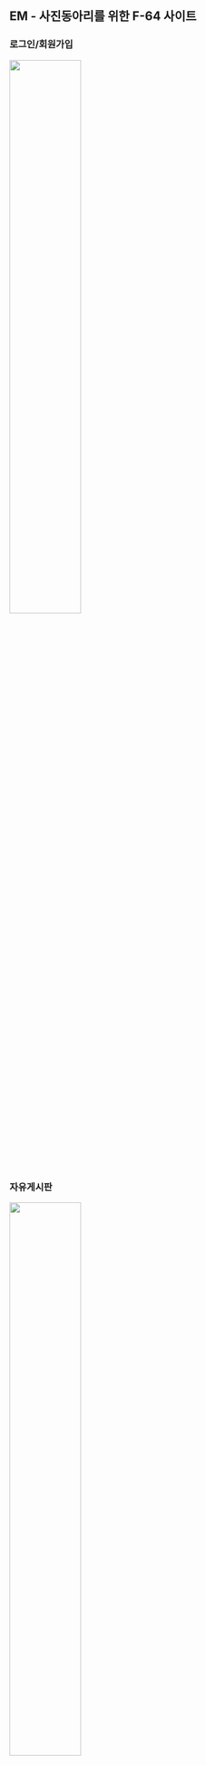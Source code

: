 ## EM - 사진동아리를 위한 F-64 사이트

### 로그인/회원가입

<img width="50%" src="https://github.com/Hello-LSY/F-64/assets/81401604/fb0b7bf2-e1ae-4122-a9a4-a543ab9cec5a"/>

### 자유게시판

<img width="50%" src="https://github.com/Hello-LSY/F-64/assets/81401604/b7739087-ad8b-4852-9ee8-b67a445f5435"/>

- CRUD 가능
- 댓글 기능
- 사진 첨부
- 추천 기능(동일 게시글 추천 중복안됨)

### 문의 게시판

<img width="50%" src="https://github.com/Hello-LSY/F-64/assets/81401604/bd2e35db-47c9-4a14-b452-f6fce75a1858"/>

- CRD 가능
- 익명, 비밀글 토글
- 익명 : admin 권한과 본인 계정을 제외하고 이름은 익명처리
- 비밀글 : admin 권한과 본인 계정을 제외하고 게시글 접근 불가
- 답변 기능/ 문의 상태

### 출사 신청 게시판

<img width="50%" src="https://github.com/Hello-LSY/F-64/assets/81401604/0201725e-cb13-425f-9107-b8a6a03d8ec8"/>

- kakaoMap API 사용
- CRD 가능

### 행사 일정

<img width="50%" src="https://github.com/Hello-LSY/F-64/assets/81401604/08cbfdc5-6765-40f7-949c-419f6fea327f"/>

- Fullcalendar 라이브러리 사용
- 월/일 로 스케줄 CRD 가능
- admin 권한 필요

### 이미지 AI 업스케일링 기능 

- Real-Esrgan 사용
- 업스케일링 처리를 위해 spring - flask 연동

#### 기본 기능

<img width="50%" src="https://github.com/Hello-LSY/F-64/assets/81401604/6a7c48e2-6faa-45c9-be3b-7cbe2bbb4165"/>

#### 얼굴 개선 기능
<img width="50%" src="https://github.com/Hello-LSY/F-64/assets/81401604/ec2b01f9-2431-4d06-82e5-551be020691e"/>

- gfggan 사용

저장된 사진 리포지토리

<img src="https://github.com/Hello-LSY/F-64/assets/81401604/1b7e6d58-a68b-4dce-a878-9ff1b7d13f9c">


